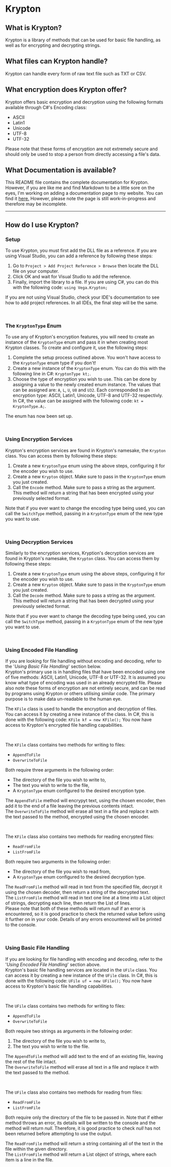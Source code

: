 # Krypton

## What is Krypton?
Krypton is a library of methods that can be used for basic file handling, as well as for encrypting and decrypting strings.

## What files can Krypton handle?
Krypton can handle every form of raw text file such as TXT or CSV.

## What encryption does Krypton offer?
Krypton offers basic encryption and decryption using the following formats available through C#'s Encoding class:
- ASCII
- Latin1
- Unicode
- UTF-8
- UTF-32

Please note that these forms of encryption are not extremely secure and should only be used to stop a person from directly accessing a file's data.

## What Documentation is available?
This README file contains the complete documentation for Krypton. However, if you are like me and find Markdown to be a little sore on the eyes, I'm working on adding a documentation page to my website. You can find it [here.](https://akilgour350.github.io/projects/krypton_documentation.html) However, please note the page is still work-in-progress and therefore may be incomplete.



---

## How do I use Krypton?
### Setup
To use Krypton, you must first add the DLL file as a reference. If you are using Visual Studio, you can add a reference by following these steps:
1. Go to `Project > Add Project Reference > Browse` then locate the DLL file on your computer.
2. Click OK and wait for Visual Studio to add the reference.
3. Finally, import the library to a file. If you are using C#, you can do this with the following code: `using Vega.Krypton;`

If you are not using Visual Studio, check your IDE's documentation to see how to add project references. In all IDEs, the final step will be the same.

<br />

### The `KryptonType` Enum
To use any of Krypton's encryption features, you will need to create an instance of the `KryptonType` enum and pass it in when creating most Krypton classes. To create and configure it, use the following steps:
1. Complete the setup process outlined above. You won't have access to the `KryptonType` enum type if you don't!
2. Create a new instance of the `KryptonType` enum. You can do this with the following line in C#: `KryptonType kt;`.
3. Choose the type of encryption you wish to use. This can be done by assigning a value to the newly created enum instance. The values that can be assigned are: `A`, `L`, `U`, `U8` and `U32`. Each corresponded to an encryption type: ASCII, Latin1, Unicode, UTF-8 and UTF-32 respectivly.
In C#, the value can be assigned with the following code: `kt = KryptonType.A;`.

The enum has now been set up.

<br />

### Using Encryption Services
Krypton's encryption services are found in Krypton's namesake, the `Krypton` class. You can access them by following these steps:
1. Create a new `KryptonType` enum using the above steps, configuring it for the encoder you wish to use.
2. Create a new `Krypton` object. Make sure to pass in the `KryptonType` enum you just created.
3. Call the `Encode` method. Make sure to pass a string as the argument. This method will return a string that has been encrypted using your previously selected format.

Note that if you ever want to change the encoding type being used, you can call the `SwitchType` method, passing in a `KryptonType` enum of the new type you want to use.

<br />

### Using Decryption Services
Similarly to the encryption services, Kryption's decryption services are found in Krypton's namesake, the `Krypton` class. You can access them by following these steps:
1. Create a new `KryptonType` enum using the above steps, configuring it for the encoder you wish to use.
2. Create a new `Krypton` object. Make sure to pass in the `KryptonType` enum you just created.
3. Call the `Decode` method. Make sure to pass a string as the argument. This method will return a string that has been decrypted using your previously selected format.

Note that if you ever want to change the decoding type being used, you can call the `SwitchType` method, passing in a `KryptonType` enum of the new type you want to use.

<br />


### Using Encoded File Handling
If you are looking for file handling without encoding and decoding, refer to the '*Using Basic File Handling*' section below. \
Krypton's primary use is in handling files that have been encoded using one of five methods: ASCII, Latin1, Unicode, UTF-8 or UTF-32. It is assumed you know what type of encoding was used in an already encrypted file. Please also note these forms of encryption are not entirely secure, and can be read by programs using Krypton or others utilising similar code. The primary purpose is to make data un-readable to the human eye.

The `KFile` class is used to handle the encryption and decryption of files. You can access it by creating a new instance of the class. In C#, this is done with the following code: `KFile kf = new KFile();` You now have access to Krypton's encrypted file handling capabilities.

<br />

The `KFile` class contains two methods for writing to files:
- `AppendToFile`
- `OverwriteToFile`

Both require three arguments in the following order:
- The directory of the file you wish to write to,
- The text you wish to write to the file,
- A `KryptonType` enum configured to the desired encryption type.

The `AppendToFile` method will encrypyt text, using the chosen encoder, then add it to the end of a file leaving the previous contents intact. \
The `OverwriteToFile` method will erase all text in a file and replace it with the text passed to the method, encrypted using the chosen encoder.

<br />

The `KFile` class also contains two methods for reading encrypted files:
- `ReadFromFile`
- `ListFromFile`

Both require two arguments in the following order:
- The directory of the file you wish to read from,
- A `KryptonType` enum configured to the desired decryption type.

The `ReadFromFile` method will read in text from the specified file, decrypt it using the chosen decoder, then return a string of the decrypted text. \
The `ListFromFile` method will read in text one line at a time into a List object of strings, decrypting each line, then return the List of lines. \
Please note that both of these methods will return *null* if an error is encountered, so it is good practice to check the returned value before using it further on in your code. Details of any errors encountered will be printed to the console.

<br />

### Using Basic File Handling
If you are looking for file handling with encoding and decoding, refer to the '*Using Encoded File Handling*' section above. \
Krypton's basic file handling services are located in the `UFile` class. You can access it by creating a new instance of the `UFile` class. In C#, this is done with the following code: `UFile uf = new UFile();` You now have access to Krypton's basic file handling capabilities.

<br />

The `UFile` class contains two methods for writing to files:
- `AppendToFile`
- `OverwriteToFile`

Both require two strings as arguments in the following order:
1. The directory of the file you wish to write to,
2. The text you wish to write to the file.

The `AppendToFile` method will add text to the end of an existing file, leaving the rest of the file intact. \
The `OverwriteToFile` method will erase all text in a file and replace it with the text passed to the method.

<br />

The `UFile` class also contains two methods for reading from files:
- `ReadFromFile`
- `ListFromFile`

Both require only the directory of the file to be passed in.
Note that if either method throws an error, its details will be written to the console and the method will return *null*. Therefore, it is good practice to check *null* has not been returned before attempting to use the output.

The `ReadFromFile` method will return a string containing all of the text in the file within the given directory. \
The `ListFromFile` method will return a List object of strings, where each item is a line in the file.
